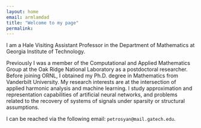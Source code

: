 ```yaml
---
layout: home
email: armlamdad
title: "Welcome to my page"
permalink: 
---
```


<p>I am a Hale Visiting Assistant Professor in the Department of Mathematics at Georgia Institute of Technology. </p>


<p>Previously I was a member of the Computational and Applied Mathematics Group at the Oak Ridge National Laboratory as a postdoctoral researcher.  Before joining ORNL, I obtained my Ph.D. degree in Mathematics from Vanderbilt University. My research interests are at the intersection of applied harmonic analysis and machine learning.  I study approximation and representation capabilities of artificial neural networks, and problems related to the recovery of systems of signals under sparsity or structural assumptions.
</p>

I can be reached via the following email: `petrosyan@mail.gatech.edu`.


